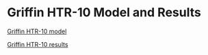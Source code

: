 # Griffin HTR-10 Model and Results

[Griffin HTR-10 model](htr-10/griffin_htr10_model.md)

[Griffin HTR-10 results](htr-10/griffin_htr10_results.md)

